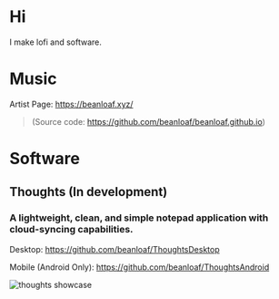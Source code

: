# Hi
I make lofi and software.


# Music
Artist Page: https://beanloaf.xyz/

> (Source code: https://github.com/beanloaf/beanloaf.github.io)


# Software
## Thoughts (In development)
### A lightweight, clean, and simple notepad application with cloud-syncing capabilities.

Desktop: https://github.com/beanloaf/ThoughtsDesktop

Mobile (Android Only): https://github.com/beanloaf/ThoughtsAndroid

![thoughts showcase](https://github.com/beanloaf/beanloaf/assets/103211131/44e9e876-f132-43e5-970b-0ddbbfab4572)



